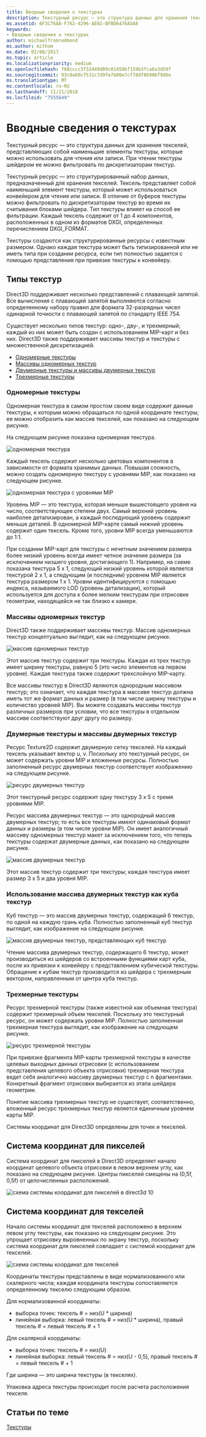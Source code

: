 ```yaml
---
title: Вводные сведения о текстурах
description: Текстурный ресурс — это структура данных для хранения текселей, представляющих собой наименьшие элементы текстуры, которые можно использовать для чтения или записи. При чтении текстуры шейдером ее можно фильтровать по дискретизаторам текстур.
ms.assetid: 6F3C76A8-F762-4296-AE02-BFBD6476A5A8
keywords:
- Вводные сведения о текстурах
author: michaelfromredmond
ms.author: mithom
ms.date: 02/08/2017
ms.topic: article
ms.localizationpriority: medium
ms.openlocfilehash: f88cccc3f32449d09c01450bf159b3fca6a3d59f
ms.sourcegitcommit: 93c0a60cf531c7d9fe7b00e7cf78df86906f9d6e
ms.translationtype: MT
ms.contentlocale: ru-RU
ms.lasthandoff: 11/21/2018
ms.locfileid: "7555649"
---
```

# <a name="introduction-to-textures"></a>Вводные сведения о текстурах


Текстурный ресурс — это структура данных для хранения текселей, представляющих собой наименьшие элементы текстуры, которые можно использовать для чтения или записи. При чтении текстуры шейдером ее можно фильтровать по дискретизаторам текстур.

Текстурный ресурс — это структурированный набор данных, предназначенный для хранения текселей. Тексель представляет собой наименьший элемент текстуры, который может использоваться конвейером для чтения или записи. В отличие от буферов текстуры можно фильтровать по дискретизаторам текстур во время их считывания блоками шейдера. Тип текстуры влияет на способ ее фильтрации. Каждый тексель содержит от 1 до 4 компонентов, расположенных в одном из форматов DXGI, определенных перечислением DXGI\_FORMAT.

Текстуры создаются как структурированные ресурсы с известным размером. Однако каждая текстура может быть типизированной или не иметь типа при создании ресурса, если тип полностью задается с помощью представления при привязке текстуры к конвейеру.

## <a name="span-idtexturetypesspanspan-idtexturetypesspanspan-idtexturetypesspantexture-types"></a><span id="Texture_Types"></span><span id="texture_types"></span><span id="TEXTURE_TYPES"></span>Типы текстур


Direct3D поддерживает несколько представлений с плавающей запятой. Все вычисления с плавающей запятой выполняются согласно определенному набору правил для формата 32-разрядных чисел одинарной точности с плавающей запятой по стандарту IEEE 754.

Существует несколько типов текстур: одно-, дву-, и трехмерный; каждый из них может быть создан с использованием MIP-карт и без них. Direct3D также поддерживает массивы текстур и текстуры с множественной дискретизацией.

-   [Одномерные текстуры](#texture1d-resource)
-   [Массивы одномерных текстур](#texture1d-array-resource)
-   [Двумерные текстуры и массивы двумерных текстур](#texture2d-resource)
-   [Трехмерные текстуры](#texture3d-resource)

### <a name="span-idtexture1dresourcespanspan-idtexture1dresourcespanspan-idtexture1dresourcespanspan-idtexture1d-resourcespan1d-textures"></a><span id="Texture1D_Resource"></span><span id="texture1d_resource"></span><span id="TEXTURE1D_RESOURCE"></span><span id="texture1d-resource"></span>Одномерные текстуры

Одномерная текстура в самом простом своем виде содержит данные текстуры, к которым можно обращаться по одной координате текстуры; ее можно отобразить как массив текселей, как показано на следующем рисунке.

На следующем рисунке показана одномерная текстура.

![одномерная текстура](images/d3d10-1d-texture.png)

Каждый тексель содержит несколько цветовых компонентов в зависимости от формата хранимых данных. Повышая сложность, можно создать одномерную текстуру с уровнями MIP, как показано на следующем рисунке.

![одномерная текстура с уровнями MIP](images/d3d10-resource-texture1d.png)

Уровень MIP — это текстура, которая меньше вышестоящего уровня на число, соответствующее степени двух. Самый верхний уровень наиболее детализирован, а каждый последующий уровень содержит меньше деталей. В одномерной MIP-карте самый нижний уровень содержит один тексель. Кроме того, уровни MIP всегда уменьшаются до 1:1.

При создании MIP-карт для текстуры с нечетным значением размера более низкий уровень всегда имеет четное значение размера (за исключением низшего уровня, достигающего 1). Например, на схеме показана текстура 5 x 1, следующий низкий уровень которой является текстурой 2 x 1, а следующим (и последним) уровнем MIP является текстура размером 1 x 1. Уровни идентифицируются с помощью индекса, называемого LOD (уровень детализации), который используется для доступа к более мелким текстурам при отрисовке геометрии, находящейся не так близко к камере.

### <a name="span-idtexture1darrayresourcespanspan-idtexture1darrayresourcespanspan-idtexture1darrayresourcespanspan-idtexture1d-array-resourcespan1d-texture-arrays"></a><span id="Texture1D_Array_Resource"></span><span id="texture1d_array_resource"></span><span id="TEXTURE1D_ARRAY_RESOURCE"></span><span id="texture1d-array-resource"></span>Массивы одномерных текстур

Direct3D также поддерживает массивы текстур. Массив одномерных текстур концептуально выглядит, как на следующем рисунке.

![массив одномерных текстур](images/d3d10-resource-texture1darray.png)

Этот массив текстур содержит три текстуры. Каждая из трех текстур имеет ширину текстуры, равную 5 (это число элементов на первом уровне). Каждая текстура также содержит трехслойную MIP-карту.

Все массивы текстур в Direct3D являются однородным массивом текстур; это означает, что каждая текстура в массиве текстур должна иметь тот же формат данных и размер (в том числе ширину текстуры и количество уровней MIP). Вы можете создавать массивы текстур различных размеров при условии, что все текстуры в отдельном массиве соответствуют друг другу по размеру.

### <a name="span-idtexture2dresourcespanspan-idtexture2dresourcespanspan-idtexture2dresourcespanspan-idtexture2d-resourcespan2d-textures-and-2d-texture-arrays"></a><span id="Texture2D_Resource"></span><span id="texture2d_resource"></span><span id="TEXTURE2D_RESOURCE"></span><span id="texture2d-resource"></span>Двумерные текстуры и массивы двумерных текстур

Ресурс Texture2D содержит двумерную сетку текселей. На каждый тексель указывает вектор u, v. Поскольку это текстурный ресурс, он может содержать уровни MIP и вложенные ресурсы. Полностью заполненный ресурс двумерных текстур соответствует изображению на следующем рисунке.

![ресурс двумерных текстур](images/d3d10-resource-texture2d.png)

Этот текстурный ресурс содержит одну текстуру 3 x 5 с тремя уровнями MIP.

Ресурс массива двумерных текстур — это однородный массив двумерных текстур; то есть все текстуры имеют одинаковый формат данных и размеры (в том числе уровни MIP). Он имеет аналогичный массиву одномерных текстур макет за исключением того, что теперь текстуры содержат двумерные данных, как показано на следующем рисунке.

![массив двумерных текстур](images/d3d10-resource-texture2darray.png)

Этот массив текстур содержит три текстуры; каждая текстура имеет размер 3 x 5 и два уровня MIP.

### <a name="span-idtexture2darrayresourceasatexturecubespanspan-idtexture2darrayresourceasatexturecubespanspan-idtexture2darrayresourceasatexturecubespanusing-a-2d-texture-array-as-a-texture-cube"></a><span id="Texture2DArray_Resource_as_a_Texture_Cube"></span><span id="texture2darray_resource_as_a_texture_cube"></span><span id="TEXTURE2DARRAY_RESOURCE_AS_A_TEXTURE_CUBE"></span>Использование массива двумерных текстур как куба текстур

Куб текстур — это массив двумерных текстур, содержащий 6 текстур, по одной на каждую грань куба. Полностью заполненный куб текстур выглядит, как изображение на следующем рисунке.

![массив двумерных текстур, представляющих куб текстур](images/d3d10-resource-texturecube.png)

Чтение массива двумерных текстур, содержащего 6 текстур, может производиться из шейдеров со встроенными функциями карт куба, после их привязки к конвейеру с представлением кубической текстуры. Обращение к кубам текстур производится из шейдера с трехмерным вектором, направленным от центра куба текстур.

### <a name="span-idtexture3dresourcespanspan-idtexture3dresourcespanspan-idtexture3dresourcespanspan-idtexture3d-resourcespan3d-textures"></a><span id="Texture3D_Resource"></span><span id="texture3d_resource"></span><span id="TEXTURE3D_RESOURCE"></span><span id="texture3d-resource"></span>Трехмерные текстуры

Ресурс трехмерной текстуры (также известной как объемная текстура) содержит трехмерный объем текселей. Поскольку это текстурный ресурс, он может содержать уровни MIP. Полностью заполненная трехмерная текстура выглядит, как изображение на следующем рисунке.

![ресурс трехмерной текстуры](images/d3d10-resource-texture3d.png)

При привязке фрагмента MIP-карты трехмерной текстуры в качестве целевых выходных данных отрисовки (с использованием представления целевого объекта отрисовки) трехмерная текстура ведет себя аналогично массиву двумерных текстур с n фрагментами. Конкретный фрагмент отрисовки выбирается из этапа шейдера геометрии.

Понятие массива трехмерных текстур не существует, соответственно, вложенный ресурс трехмерных текстур является единичным уровнем карты MIP.

Системы координат для Direct3D определены для точек и текселей.

## <a name="span-idpixelspanspan-idpixelspanspan-idpixelspanpixel-coordinate-system"></a><span id="Pixel"></span><span id="pixel"></span><span id="PIXEL"></span>Система координат для пикселей


Система координат для пикселей в Direct3D определяет начало координат целевого объекта отрисовки в левом верхнем углу, как показано на следующем рисунке. Центры пикселей смещены на (0,5f, 0,5f) от целочисленных расположений.

![схема системы координат для пикселей в direct3d 10](images/d3d10-coordspix10.png)

## <a name="span-idtexelspanspan-idtexelspanspan-idtexelspantexel-coordinate-system"></a><span id="Texel"></span><span id="texel"></span><span id="TEXEL"></span>Система координат для текселей


Начало системы координат для текселей расположено в верхнем левом углу текстуры, как показано на следующем рисунке. Это упрощает отрисовку выровненных по экрану текстур, поскольку система координат для пикселей совпадает с системой координат для текселей.

![схема системы координат для текселей](images/d3d10-coordstex10.png)

Координаты текстуры представлены в виде нормализованного или скалярного числа; каждая координата текстуры сопоставляется определенному текселю следующим образом.

Для нормализованной координаты:

-   выборка точек: тексель \# = низ(U \* ширина)
-   линейная выборка: левый тексель \# = низ(U \* ширина), правый тексель \# = левый тексель \# + 1

Для скалярной координаты:

-   выборка точек: тексель \# = низ(U)
-   линейная выборка: левый тексель \# = низ(U - 0,5), правый тексель \# = левый тексель \# + 1

Где ширина — это ширина текстуры (в текселях).

Упаковка адреса текстуры происходит после расчета расположения текселя.

## <a name="span-idrelated-topicsspanrelated-topics"></a><span id="related-topics"></span>Статьи по теме


[Текстуры](textures.md)
